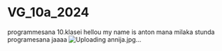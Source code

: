 # VG_10a_2024
programmesana 10.klasei
 hellou my name is anton
 mana milaka stunda programesana
jaaaa
![Uploading annija.jpg…]()
